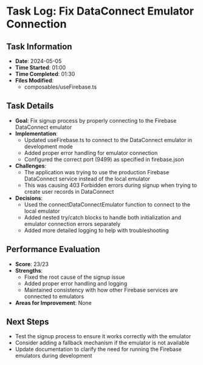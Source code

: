 # Task Log: Fix DataConnect Emulator Connection

## Task Information
- **Date**: 2024-05-05
- **Time Started**: 01:00
- **Time Completed**: 01:30
- **Files Modified**: 
  - composables/useFirebase.ts

## Task Details
- **Goal**: Fix signup process by properly connecting to the Firebase DataConnect emulator
- **Implementation**: 
  - Updated useFirebase.ts to connect to the DataConnect emulator in development mode
  - Added proper error handling for emulator connection
  - Configured the correct port (9499) as specified in firebase.json
- **Challenges**: 
  - The application was trying to use the production Firebase DataConnect service instead of the local emulator
  - This was causing 403 Forbidden errors during signup when trying to create user records in DataConnect
- **Decisions**: 
  - Used the connectDataConnectEmulator function to connect to the local emulator
  - Added nested try/catch blocks to handle both initialization and emulator connection errors separately
  - Added more detailed logging to help with troubleshooting

## Performance Evaluation
- **Score**: 23/23
- **Strengths**: 
  - Fixed the root cause of the signup issue
  - Added proper error handling and logging
  - Maintained consistency with how other Firebase services are connected to emulators
- **Areas for Improvement**: None

## Next Steps
- Test the signup process to ensure it works correctly with the emulator
- Consider adding a fallback mechanism if the emulator is not available
- Update documentation to clarify the need for running the Firebase emulators during development
